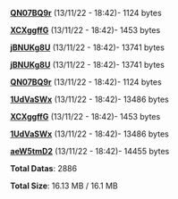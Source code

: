 [**QN07BQ9r**](/data/QN07BQ9r.txt) (13/11/22 - 18:42)- 1124 bytes

[**XCXggffG**](/data/XCXggffG.txt) (13/11/22 - 18:42)- 1453 bytes

[**jBNUKg8U**](/data/jBNUKg8U.txt) (13/11/22 - 18:42)- 13741 bytes

[**jBNUKg8U**](/data/jBNUKg8U.txt) (13/11/22 - 18:42)- 13741 bytes

[**QN07BQ9r**](/data/QN07BQ9r.txt) (13/11/22 - 18:42)- 1124 bytes

[**1UdVaSWx**](/data/1UdVaSWx.txt) (13/11/22 - 18:42)- 13486 bytes

[**XCXggffG**](/data/XCXggffG.txt) (13/11/22 - 18:42)- 1453 bytes

[**1UdVaSWx**](/data/1UdVaSWx.txt) (13/11/22 - 18:42)- 13486 bytes

[**aeW5tmD2**](/data/aeW5tmD2.txt) (13/11/22 - 18:42)- 14455 bytes

**Total Datas**: 2886

**Total Size**: 16.13 MB / 16.1 MB